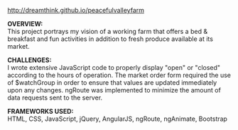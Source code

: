 http://dreamthink.github.io/peacefulvalleyfarm

<p><strong>OVERVIEW: </strong><br>
This project portrays my vision of a working farm that offers a bed & breakfast and fun activities in addition to fresh produce available at its market.
</p>

<p><strong>CHALLENGES:</strong><br>
I wrote extensive JavaScript code to properly display "open" or "closed" according to the hours of operation. The market order form required the use of $watchGroup in order to ensure that values are updated immediately upon any changes. ngRoute was implemented to minimize the amount of data requests sent to the server.

</p>

<p><strong>FRAMEWORKS USED:</strong><br>
HTML, CSS, JavaScript, jQuery, AngularJS, ngRoute, ngAnimate, Bootstrap</p>
